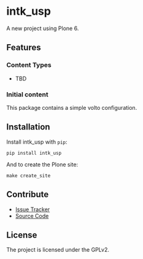 # intk_usp

A new project using Plone 6.

## Features

### Content Types

- TBD

### Initial content

This package contains a simple volto configuration.

Installation
------------

Install intk_usp with `pip`:

```shell
pip install intk_usp
```
And to create the Plone site:

```shell
make create_site
```

## Contribute

- [Issue Tracker](https://github.com/collective/usp-p6/issues)
- [Source Code](https://github.com/collective/usp-p6/)

## License

The project is licensed under the GPLv2.

